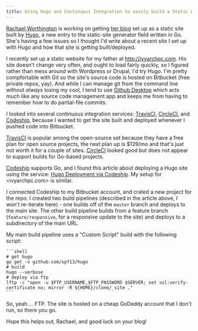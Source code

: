 ```yaml
---
title: Using Hugo and Continuous Integration to easily build a Static Website
---
```


[Rachael Worthington](https://twitter.com/nothe) is working on getting [her blog](http://nothe.purplellamas.net/) set up as a static site built by [Hugo](http://gohugo.io), a new entry to the static-site generator field written in Go. She's having a few issues so I thought I'd write about a recent site I set up with Hugo and how that site is getting built/deployed.

I recently set up a static website for my father at <http://ivyarchpc.com>. His site doesn't change very often, and ought to load fairly quickly, so I figured rather than mess around with Wordpress or Drupal, I'd try Hugo. I'm pretty compfortable with Git so the site's source code is hosted on Bitbucket (free private repos, yay). And while I can manage git from the command line without *always* losing my cool, I tend to use [Github Desktop](https://desktop.github.com/) which acts much like any source code management app and keeps me from having to remember how to do partial-file commits.

I looked into several continuous integration services: [TravisCI](http://travisci.org), [CircleCI](http://circleci.com), and [Codeship](http://codeship.com), because I wanted to get the site built and deployed whenever I pushed code into Bitbucket.

[TravisCI](http://travisci.org) is popular among the open-source set because they have a free plan for open source projects, the next plan up is $129/mo and that's just not worth it for a couple of sites. [CircleCI](http://circleci.com) looked good but does not appear to support builds for Go-based projects.

[Codeship](http://codeship.com) supports Go, and I found this article about deploying a Hugo site using the service: [Hugo Deployment via Codeship](http://jice.lavocat.name/blog/2015/hugo-deployment-via-codeship/). My setup for <ivyarchpc.com> is similar.

I connected Codeship to my Bitbucket account, and crated a new project for the repo. I created two build pipelines (described in the article above, I won't re-iterate here) - one builds off of the `master` branch and deploys to the main site. The other build pipeline builds from a feature branch (`feature/responsive`, for a responsive update to the site) and deploys to a subdirectory of the main URL.

My main build pipeline uses a "Custom Script" build with the following script:

    ```shell
    # get hugo
    go get -v github.com/spf13/hugo
    # build
    hugo --verbose
    # deploy via ftp
    lftp -c "open -u $FTP_USERNAME,$FTP_PASSWORD $SERVER; set ssl:verify-certificate no; mirror -R ${HOME}/clone/_site ."
    ```

So, yeah.... FTP. The site is hosted on a cheap GoDaddy account that I don't run, so there you go.

Hope this helps out, Rachael, and good luck on your blog!
